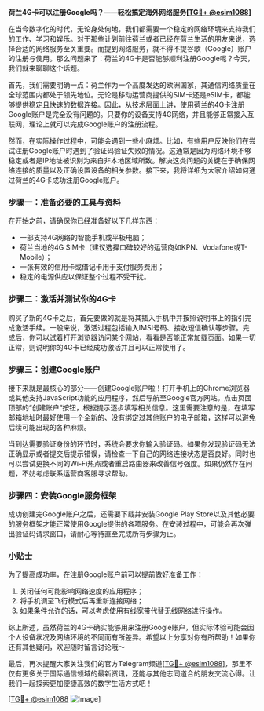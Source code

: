 **荷兰4G卡可以注册Google吗？——轻松搞定海外网络服务[[TG💪+ @esim1088](https://t.me/s/esim1088)]**

在当今数字化的时代，无论身处何地，我们都需要一个稳定的网络环境来支持我们的工作、学习和娱乐。对于那些计划前往荷兰或者已经在荷兰生活的朋友来说，选择合适的网络服务至关重要。而提到网络服务，就不得不提谷歌（Google）账户的注册与使用。那么问题来了：荷兰的4G卡是否能够顺利注册Google呢？今天，我们就来聊聊这个话题。

首先，我们需要明确一点：荷兰作为一个高度发达的欧洲国家，其通信网络质量在全球范围内都处于领先地位。无论是移动运营商提供的SIM卡还是eSIM卡，都能够提供稳定且快速的数据连接。因此，从技术层面上讲，使用荷兰的4G卡注册Google账户是完全没有问题的。只要你的设备支持4G网络，并且能够正常接入互联网，理论上就可以完成Google账户的注册流程。

然而，在实际操作过程中，可能会遇到一些小麻烦。比如，有些用户反映他们在尝试注册Google账户时遇到了验证码验证失败的情况。这通常是因为网络环境不够稳定或者是IP地址被识别为来自非本地区域所致。解决这类问题的关键在于确保网络连接的质量以及正确设置设备的相关参数。接下来，我将详细为大家介绍如何通过荷兰的4G卡成功注册Google账户。

### 步骤一：准备必要的工具与资料

在开始之前，请确保你已经准备好以下几样东西：
- 一部支持4G网络的智能手机或平板电脑；
- 荷兰当地的4G SIM卡（建议选择口碑较好的运营商如KPN、Vodafone或T-Mobile）；
- 一张有效的信用卡或借记卡用于支付服务费用；
- 稳定的电源供应以保证整个过程不受干扰。

### 步骤二：激活并测试你的4G卡

购买了新的4G卡之后，首先要做的就是将其插入手机中并按照说明书上的指引完成激活手续。一般来说，激活过程包括输入IMSI号码、接收短信确认等步骤。完成后，你可以试着打开浏览器访问某个网站，看看是否能正常加载页面。如果一切正常，则说明你的4G卡已经成功激活并且可以正常使用了。

### 步骤三：创建Google账户

接下来就是最核心的部分——创建Google账户啦！打开手机上的Chrome浏览器或其他支持JavaScript功能的应用程序，然后导航至Google官方网站。点击页面顶部的“创建账户”按钮，根据提示逐步填写相关信息。这里需要注意的是，在填写邮箱地址时最好使用一个全新的、没有绑定过其他账户的电子邮箱，这样可以避免后续可能出现的各种麻烦。

当到达需要验证身份的环节时，系统会要求你输入验证码。如果你发现验证码无法正确显示或者提交后提示错误，请检查一下自己的网络连接状态是否良好。同时也可以尝试更换不同的Wi-Fi热点或者重启路由器来改善信号强度。如果仍然存在问题，不妨考虑联系运营商客服寻求帮助。

### 步骤四：安装Google服务框架

成功创建完Google账户之后，还需要下载并安装Google Play Store以及其他必要的服务框架才能正常使用Google提供的各项服务。在安装过程中，可能会再次弹出验证码请求窗口，请耐心等待直至完成所有步骤为止。

### 小贴士

为了提高成功率，在注册Google账户前可以提前做好准备工作：
1. 关闭任何可能影响网络速度的应用程序；
2. 将手机调至飞行模式后再重新连接网络；
3. 如果条件允许的话，可以考虑使用有线宽带代替无线网络进行操作。

综上所述，虽然荷兰的4G卡确实能够用来注册Google账户，但实际体验可能会因个人设备状况及网络环境的不同而有所差异。希望以上分享对你有所帮助！如果你还有其他疑问，欢迎随时留言讨论哦～

最后，再次提醒大家关注我们的官方Telegram频道[[TG💪+ @esim1088](https://t.me/s/esim1088)]，那里不仅有更多关于国际通信领域的最新资讯，还能与其他志同道合的朋友交流心得。让我们一起探索更加便捷高效的数字生活方式吧！

[[TG💪+ @esim1088](https://t.me/s/esim1088) ![Image](https://i.postimg.cc/4NQfJmqS/Snipaste-2025-05-13-00-14-12.png)]